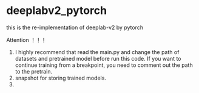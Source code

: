 # deeplabv2_pytorch
this is the re-implementation of deeplab-v2 by pytorch

Attention ！！！  
1. I highly recommend that read the main.py and change the path of datasets and pretrained model before run this code. If you want to continue training from a breakpoint, you need to comment out the path to the pretrain.
2. snapshot for storing trained models. 
3.
